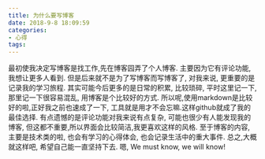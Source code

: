 ```yaml
---
title: 为什么要写博客
date: 2018-9-8 18:09:59
categories: 
- 心得
tags: 
---
```


最初使我决定写博客是找工作,先在博客园弄了个人博客. 主要因为它有评论功能, 我想让更多人看到.
但是后来就不是为了写博客而写博客了, 对我来说, 更重要的是记录我的学习旅程.
其实可能今后更多的是日常的积累, 比较琐碎, 平时这里记一下,那里记一下很容易混乱, 用博客是个比较好的方式.
所以呢,使用markdown是比较好的啦,正好我之前也速成了一下, 工具就是用才不会忘嘛.这样github就成了我的最佳选择.
有点遗憾的是评论功能对我来说有点复杂, 可能也很少有人能发现我的博客, 但这都不重要,所以界面会比较简洁,我更喜欢这样的风格.
至于博客的内容, 主要是技术类的啦, 也会有学习的心得体会, 也会记录生活中的重大事件.
总之,大概就这样吧, 希望自己能一直坚持下去.
嗯, We must know, we will know!

